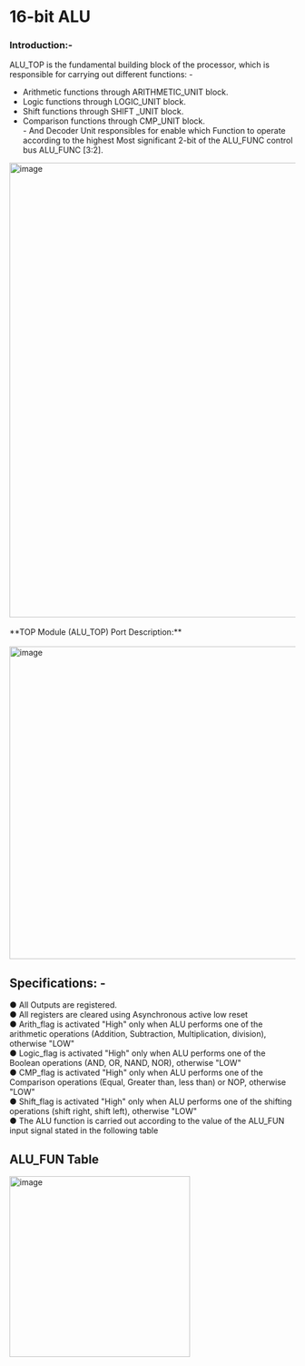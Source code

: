 # 16-bit ALU
### Introduction:-<br>
ALU_TOP is the fundamental building block of the processor,
which is responsible for carrying out different functions: -
- Arithmetic functions through ARITHMETIC_UNIT block.
- Logic functions through LOGIC_UNIT block.
- Shift functions through SHIFT _UNIT block.
- Comparison functions through CMP_UNIT block.
<br>- And Decoder Unit responsibles for enable which Function to operate
according to the highest Most significant 2-bit of the ALU_FUNC control
bus ALU_FUNC [3:2].

<img width="800" alt="image" src="https://github.com/MostafaElsharkawy92/Verilog_Projects/assets/57779031/afe51a74-a034-4ae1-a428-2a53a50416d0">
<br><br>
**TOP Module (ALU_TOP) Port Description:**<br> <br>
<img width="550" alt="image" src="https://github.com/MostafaElsharkawy92/Verilog_Projects/assets/57779031/ade3a9f7-f025-4dbf-9ca2-1d11e5e90acd">

## Specifications: -
● All Outputs are registered.<br>
● All registers are cleared using Asynchronous active low reset<br>
● Arith_flag is activated "High" only when ALU performs one of
the arithmetic operations (Addition, Subtraction, Multiplication,
division), otherwise "LOW"<br>
● Logic_flag is activated "High" only when ALU performs one of
the Boolean operations (AND, OR, NAND, NOR), otherwise
"LOW"<br>
● CMP_flag is activated "High" only when ALU performs one of
the Comparison operations (Equal, Greater than, less than) or
NOP, otherwise "LOW"<br>
● Shift_flag is activated "High" only when ALU performs one of
the shifting operations (shift right, shift left), otherwise "LOW"<br>
● The ALU function is carried out according to the value of the
ALU_FUN input signal stated in the following table<br>

## ALU_FUN Table
<img width="318" alt="image" src="https://github.com/MostafaElsharkawy92/Verilog_Projects/assets/57779031/c831eebd-f3fa-410a-b0d4-18378b51a69e">
